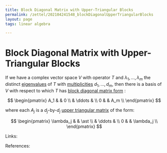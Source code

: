 ```yaml
---
title: Block Diagonal Matrix with Upper-Triangular Blocks
permalink: /zettel/202104241548_blockDiagonalUpperTriangularBlocks
layout: page
tags: linear algebra

---
```

# Block Diagonal Matrix with Upper-Triangular Blocks

If we have a complex vector space $V$ with operator $T$ and $\lambda_1, \ldots, \lambda_m$ the distinct
[eigenvalues](202102120912_eigenvalueDefinition) of $T$ with [multiplicities](202104241520_multiplictyDefinitionEigenvalue) 
$d_1, \ldots, d_m$, then there is a basis of $V$ with respect to which $T$ has [block diagonal matrix form](202104241535_blockDiagonalMatrixDefinition) :

$$
\begin{pmatrix}
A_1 & & 0 \\
 & \ddots & \\
 0 & & A_m \\
\end{pmatrix}
$$

where each $A_j$ is a $d_j$-by-$d_j$ [upper triangular matrix](202102131604_upperTriangularMatrix) of the form:

$$
\begin{pmatrix}
\lambda_j & & \ast \\
 & \ddots & \\
 0 & & \lambda_j \\
\end{pmatrix}
$$

Links: 

References: 

